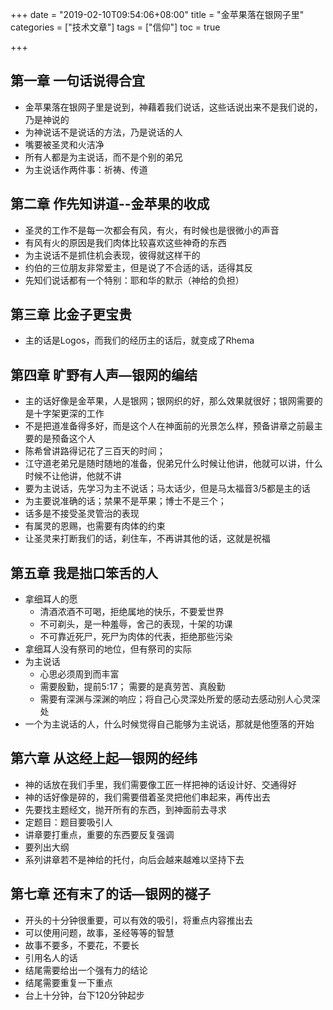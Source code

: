 +++
date = "2019-02-10T09:54:06+08:00" title = "金苹果落在银网子里" categories = ["技术文章"] tags = ["信仰"] toc = true

+++

## 第一章 一句话说得合宜 ##

- 金苹果落在银网子里是说到，神藉着我们说话，这些话说出来不是我们说的，乃是神说的
- 为神说话不是说话的方法，乃是说话的人
- 嘴要被圣灵和火洁净
- 所有人都是为主说话，而不是个别的弟兄
- 为主说话作两件事：祈祷、传道

## 第二章 作先知讲道--金苹果的收成 ##
- 圣灵的工作不是每一次都会有风，有火，有时候也是很微小的声音
- 有风有火的原因是我们肉体比较喜欢这些神奇的东西
- 为主说话不是抓住机会表现，彼得就这样干的
- 约伯的三位朋友非常爱主，但是说了不合适的话，适得其反
- 先知们说话都有一个特别：耶和华的默示（神给的负担）

## 第三章 比金子更宝贵

- 主的话是Logos，而我们的经历主的话后，就变成了Rhema

## 第四章 旷野有人声—银网的编结

- 主的话好像是金苹果，人是银网；银网织的好，那么效果就很好；银网需要的是十字架更深的工作
- 不是把道准备得多好，而是这个人在神面前的光景怎么样，预备讲章之前最主要的是预备这个人
- 陈希曾讲路得记花了三百天的时间；
- 江守道老弟兄是随时随地的准备，倪弟兄什么时候让他讲，他就可以讲，什么时候不让他讲，他就不讲
- 要为主说话，先学习为主不说话；马太话少，但是马太福音3/5都是主的话
- 为主要说准确的话；禁果不是苹果；博士不是三个；
- 话多是不接受圣灵管治的表现
- 有属灵的恩赐，也需要有肉体的约束
- 让圣灵来打断我们的话，刹住车，不再讲其他的话，这就是祝福

## 第五章 我是拙口笨舌的人

- 拿细耳人的愿
  - 清酒浓酒不可喝，拒绝属地的快乐，不要爱世界
  - 不可剃头，是一种羞辱，舍己的表现，十架的功课
  - 不可靠近死尸，死尸为肉体的代表，拒绝那些污染
- 拿细耳人没有祭司的地位，但有祭司的实际
- 为主说话
  - 心思必须周到而丰富
  - 需要殷勤，提前5:17； 需要的是真劳苦、真殷勤
  - 需要有深渊与深渊的响应；将自己心灵深处所爱的感动去感动别人心灵深处
- 一个为主说话的人，什么时候觉得自己能够为主说话，那就是他堕落的开始

## 第六章 从这经上起—银网的经纬

- 神的话放在我们手里，我们需要像工匠一样把神的话设计好、交通得好
- 神的话好像是碎的，我们需要借着圣灵把他们串起来，再传出去
- 先要找主题经文，抛开所有的东西，到神面前去寻求
- 定题目：题目要吸引人
- 讲章要打重点，重要的东西要反复强调
- 要列出大纲
- 系列讲章若不是神给的托付，向后会越来越难以坚持下去

## 第七章 还有末了的话—银网的禭子

- 开头的十分钟很重要，可以有效的吸引，将重点内容推出去
- 可以使用问题，故事，圣经等等的智慧
- 故事不要多，不要花，不要长
- 引用名人的话
- 结尾需要给出一个强有力的结论
- 结尾需要重复一下重点
- 台上十分钟，台下120分钟起步
